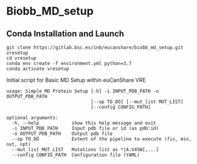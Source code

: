 # Biobb_MD_setup

## Conda Installation and Launch

```console
git clone https://gitlab.bsc.es/inb/eucanshare/biobb_md_setup.git vresetup
cd vresetup
conda env create -f environment.yml python=3.7
conda activate vresetup
```

Initial script for Basic MD Setup within euCanShare VRE

```
usage: Simple MD Protein Setup [-h] -i INPUT_PDB_PATH -o OUTPUT_PDB_PATH
                               [--op TO_DO] [--mut_list MUT_LIST]
                               [--config CONFIG_PATH]

optional arguments:
  -h, --help            show this help message and exit
  -i INPUT_PDB_PATH     Input pdb file or id (as pdb:id)
  -o OUTPUT_PDB_PATH    Output pdb file
  --op TO_DO            Extent of the pipeline to execute (fix, min, nvt, npt)
  --mut_list MUT_LIST   Mutations list as *|A:V45W[,...]
  --config CONFIG_PATH  Configuration file (YAML)
```


